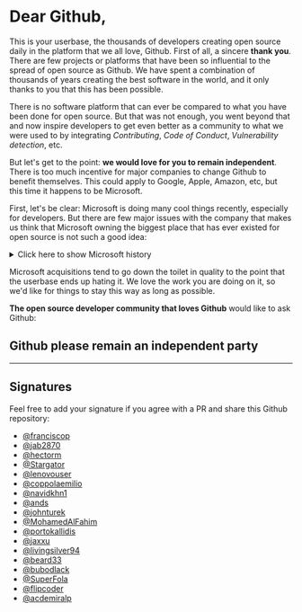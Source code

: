 # Dear Github,

This is your userbase, the thousands of developers creating open source daily in the platform that we all love, Github. First of all, a sincere **thank you**. There are few projects or platforms that have been so influential to the spread of open source as Github. We have spent a combination of thousands of years creating the best software in the world, and it only thanks to you that this has been possible.

There is no software platform that can ever be compared to what you have been done for open source. But that was not enough, you went beyond that and now inspire developers to get even better as a community to what we were used to by integrating *Contributing*, *Code of Conduct*, *Vulnerability detection*, etc.

But let's get to the point: **we would love for you to remain independent**. There is too much incentive for major companies to change Github to benefit themselves. This could apply to Google, Apple, Amazon, etc, but this time it happens to be Microsoft.

First, let's be clear: Microsoft is doing many cool things recently, especially for developers. But there are few major issues with the company that makes us think that Microsoft owning the biggest place that has ever existed for open source is not such a good idea:

<details><summary>Click here to show Microsoft history</summary>

- Memory trip: **90s**. [This has been repeated ad nauseam](https://news.ycombinator.com/item?id=17221527) so I won't be explaining it here. If anyone reading this started programming within the last 10 years, please do a bit of research. Even after all the damage that Microsoft did to Linux and Open Source, let's for a moment assume that the company is different now.

- Past: **Hotmail**. Hotmail was a pretty good email service, but we've seen it becoming worse and worse to the point of being unusable as it became more and more integrated with Microsoft platforms. Everyone liked Hotmail, now everyone hates it.

- Recent past: **Skype**. There was a slice of time where Skype was the main calling method of the internet. Since Microsoft acquired it, they have come to the point that the only time you hear it named is from people trying to escape from them or having a major issue. Everyone liked Skype, now everyone hates it.

- Recent past: **Windows 10**. Forced updates, dark patterns to trick you into updating, etc. The company showed a huge contempt for its paying users at this stage.

- Present: **VS Code**. This seems to be a universally liked product by everyone who has tried it. Kudos on that.

- Future: **we don't know**. While Satya Nadella seems to be doing things right, the past 2 years have only been a tiny slice of the history of Microsoft. Culture doesn't change in a couple of years, and the next CEO might be another Steve Ballmer. This is the main problem of benevolent dictatorships, that the successor might turn them around.

</details>


Microsoft acquisitions tend to go down the toilet in quality to the point that the userbase ends up hating it. We love the work you are doing on it, so we'd like for things to stay this way as long as possible.

**The open source developer community that loves Github** would like to ask Github:

## Github please remain an independent party


***

## Signatures

Feel free to add your signature if you agree with a PR and share this Github repository:

- [@franciscop](https://github.com/franciscop)
- [@jab2870](https://github.com/Jab2870)
- [@hectorm](https://github.com/hectorm)
- [@Stargator](https://github.com/Stargator)
- [@lenovouser](https://github.com/lenovouser)
- [@coppolaemilio](https://github.com/coppolaemilio)
- [@navidkhn1](https://github.com/navidkhn1)
- [@ands](https://github.com/ands)
- [@johnturek](https://github.com/johnturek)
- [@MohamedAlFahim](https://github.com/MohamedAlFahim)
- [@portokallidis](https://github.com/portokallidis)
- [@jaxxu](https://github.com/jaxxu)
- [@livingsilver94](https://github.com/livingsilver94)
- [@beard33](https://github.com/beard33)
- [@bubodlack](https://github.com/bubodlack)
- [@SuperFola](https://github.com.SuperFola)
- [@flipcoder](https://github.com/flipcoder)
- [@acdemiralp](https://github.com/acdemiralp)

